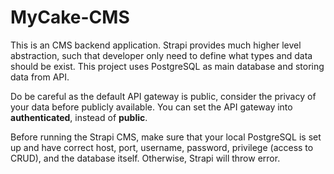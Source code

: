 # MyCake-CMS

This is an CMS backend application. Strapi provides much higher level abstraction, such that developer only need to define what types and data should be exist. This project uses PostgreSQL as main database and storing data from API.

Do be careful as the default API gateway is public, consider the privacy of your data before publicly available. You can set the API gateway into **authenticated**, instead of **public**.

Before running the Strapi CMS, make sure that your local PostgreSQL is set up and have correct host, port, username, password, privilege (access to CRUD), and the database itself. Otherwise, Strapi will throw error.
